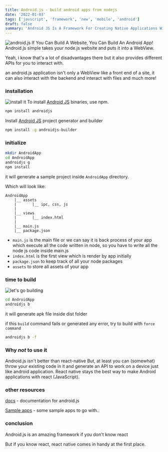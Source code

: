 ```yaml
---
title: Android.js - build android apps from nodejs
date: '2022-01-03'
tags: ['javscript', 'framework', 'new', 'mobile', 'android']
draft: false
summary: 'Android JS Is A Framework For Creating Native Applications With Web Technologies Like JavaScript, HTML, And CSS. It Takes Care Of The Hard Parts So You Can Focus On The Core Of Your Application.'
---
```

![android.js](https://encrypted-tbn0.gstatic.com/images?q=tbn:ANd9GcR0Hvu9K0WdyyIblGyuYVe0hGtG4fRK9g4lIQ&usqp=CAU)
If You Can Build A Website, You Can Build An Android App!
Android.js simple takes your node.js website and puts it into a WebView.

Yeah, i know that's a lot of disadvantages there but it also provides different APIs for you to interact with.

an android.js application isn't only a WebView like a front end of a site, it can also interact with the backend and interact with files and much more!

### installation
![install it](https://c.tenor.com/0JFK3s1Xr8IAAAAC/loading-downloading.gif)
To install [Android JS](https://android-js.github.io/) binaries, use npm.
``` bash
npm install androidjs
```

Install [Android JS](https://android-js.github.io/) project generator and builder
``` bash
npm install -g androidjs-builder
```

### initialize
``` bash
mkdir AndroidApp
cd AndroidApp
androidjs g
npm install
```

it will generate a sample project inside `AndroidApp` directory.

Which will look like:

```
AndroidApp
    |__ assets
    |       |__ ipc, css, js
    |
    |__ views
    |       |__ index.html
    |
    |__ main.js
    |__ package.json
```

- `main.js` is the main file or we can say it is back process of your app which execute all the code written in node, so you have to write all the node js code inside main.js
- `index.html` is the first view which is render by app initially
- `package.json` to keep track of all your node packages
- `assets` to store all assets of your app

### time to build
![let's go building](https://i2.wp.com/archeyes.com/wp-content/uploads/2016/04/01_egypt_twitter.gif?ssl=1)
``` bash
cd AndroidApp
androidjs b
```
it will generate apk file inside dist folder

if this `build` command fails or generated any error, try to build with `force command`
``` bash
androidjs b -f
```

### Why _not_ to use it
Android.js isn't better than react-native
But, at least you can (somewhat) throw your existing code in it and generate an API to work on a device just like android application.
React native stays the best way to make Android applications with react (JavaScript).

### other resources
[docs](https://android-js.github.io/docs/) - documentation for android.js

[Sample apps](https://github.com/android-js/sample-app) - some sample apps to go with..

### conclusion
Android.js is an amazing framework if you don't know react

But if you know react, react native comes in handy at the first place.

